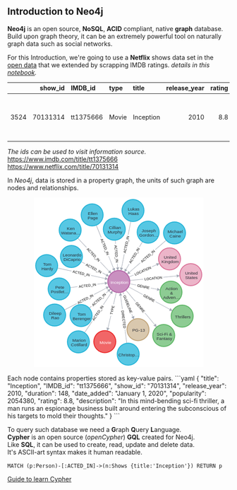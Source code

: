 ## Introduction to Neo4j
**Neo4j** is an open source, **NoSQL**, **ACID** compliant, native **graph** database.  
Build upon graph theory, it can be an extremely powerful tool on naturally graph data such as social networks.  

For this Introduction, we're going to use a **Netflix** shows data set in the [open data](https://www.kaggle.com/shivamb/netflix-shows?select=netflix_titles.csv) that we extended by scrapping IMDB ratings.
*details in this [notebook](https://github.com/Ismail-Maj/Neo4j/blob/main/notebook.ipynb).*

|      |   show_id | IMDB_id   | type   | title     |   release_year |   rating |   popularity | genres                                          | PG    |   duration |   seasons | director          | date_added      | country                       | cast                                               | description                                        |
|-----:|----------:|:----------|:-------|:----------|---------------:|---------:|-------------:|:------------------------------------------------|:------|-----------:|----------:|:------------------|:----------------|:------------------------------|:---------------------------------------------------|:---------------------------------------------------|
| 3524 |  70131314 | tt1375666 | Movie  | Inception |           2010 |      8.8 |  2.05438e+06 | Action & Adventure, Sci-Fi & Fantasy, Thrillers | PG-13 |        148 |       nan | Christopher Nolan | January 1, 2020 | United States, United Kingdom | Leonardo DiCaprio, Joseph Gordon-Levitt, Ellen Pag | In this mind-bending sci-fi thriller, a man runs a |

*The ids can be used to visit information source.*
https://www.imdb.com/title/tt1375666  
https://www.netflix.com/title/70131314  

In *Neo4j*, data is stored in a property graph, the units of such graph are nodes and relationships.  

<p align="center">
  <img src="image/graph.png" />
</p>
Each node contains properties stored as key-value pairs.
```yaml
{
  "title": "Inception",
  "IMDB_id": "tt1375666",
  "show_id": "70131314", 
  "release_year": 2010,
  "duration": 148,
  "date_added": "January 1, 2020",
  "popularity": 2054380,
  "rating": 8.8,
  "description": "In this mind-bending sci-fi thriller, a man runs an espionage business built around entering the subconscious of his targets to mold their thoughts."
}
```

To query such database we need a **G**raph **Q**uery **L**anguage.  
**Cypher** is an open source (*openCypher*) **GQL** created for Neo4j.  
Like **SQL**, it can be used to create, read, update and delete data.   
It's ASCII-art syntax makes it human readable.  

```Cypher
MATCH (p:Person)-[:ACTED_IN]->(n:Shows {title:'Inception'}) RETURN p
```
[Guide to learn Cypher](https://github.com/adambard/learnxinyminutes-docs/blob/master/cypher.html.markdown)









